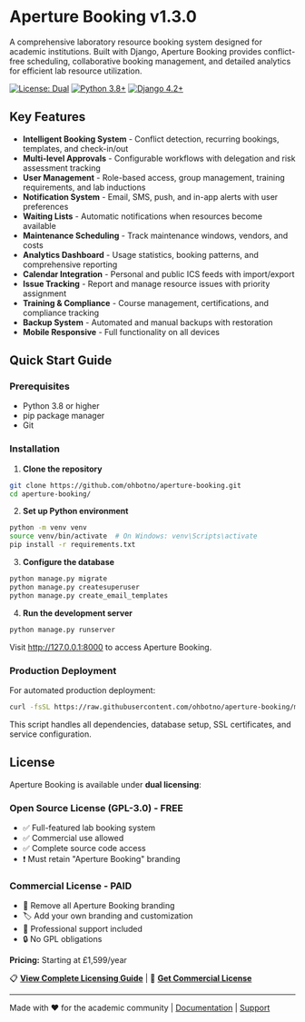 # Aperture Booking v1.3.0

A comprehensive laboratory resource booking system designed for academic institutions. Built with Django, Aperture Booking provides conflict-free scheduling, collaborative booking management, and detailed analytics for efficient lab resource utilization.

[![License: Dual](https://img.shields.io/badge/License-Dual%20(GPL%2FCommercial)-blue.svg)](LICENSING.md)
[![Python 3.8+](https://img.shields.io/badge/python-3.8+-blue.svg)](https://www.python.org/downloads/)
[![Django 4.2+](https://img.shields.io/badge/django-4.2+-green.svg)](https://www.djangoproject.com/)

## Key Features

- **Intelligent Booking System** - Conflict detection, recurring bookings, templates, and check-in/out
- **Multi-level Approvals** - Configurable workflows with delegation and risk assessment tracking  
- **User Management** - Role-based access, group management, training requirements, and lab inductions
- **Notification System** - Email, SMS, push, and in-app alerts with user preferences
- **Waiting Lists** - Automatic notifications when resources become available
- **Maintenance Scheduling** - Track maintenance windows, vendors, and costs
- **Analytics Dashboard** - Usage statistics, booking patterns, and comprehensive reporting
- **Calendar Integration** - Personal and public ICS feeds with import/export
- **Issue Tracking** - Report and manage resource issues with priority assignment
- **Training & Compliance** - Course management, certifications, and compliance tracking
- **Backup System** - Automated and manual backups with restoration
- **Mobile Responsive** - Full functionality on all devices

## Quick Start Guide

### Prerequisites
- Python 3.8 or higher
- pip package manager
- Git

### Installation

1. **Clone the repository**
```bash
git clone https://github.com/ohbotno/aperture-booking.git
cd aperture-booking/
```

2. **Set up Python environment**
```bash
python -m venv venv
source venv/bin/activate  # On Windows: venv\Scripts\activate
pip install -r requirements.txt
```

3. **Configure the database**
```bash
python manage.py migrate
python manage.py createsuperuser
python manage.py create_email_templates
```

4. **Run the development server**
```bash
python manage.py runserver
```

Visit http://127.0.0.1:8000 to access Aperture Booking.

### Production Deployment

For automated production deployment:
```bash
curl -fsSL https://raw.githubusercontent.com/ohbotno/aperture-booking/main/easy_install.sh | sudo bash
```

This script handles all dependencies, database setup, SSL certificates, and service configuration.

## License

Aperture Booking is available under **dual licensing**:

### Open Source License (GPL-3.0) - FREE
- ✅ Full-featured lab booking system
- ✅ Commercial use allowed
- ✅ Complete source code access
- ❗ Must retain "Aperture Booking" branding

### Commercial License - PAID
- 🎨 Remove all Aperture Booking branding
- 🏷️ Add your own branding and customization
- 💼 Professional support included
- 🔒 No GPL obligations

**Pricing:** Starting at £1,599/year

📋 **[View Complete Licensing Guide](LICENSING.md)** | 💼 **[Get Commercial License](mailto:commercial@aperture-booking.org)**

---

Made with ❤️ for the academic community | [Documentation](https://docs.aperture-booking.org) | [Support](https://github.com/ohbotno/aperture-booking/issues)